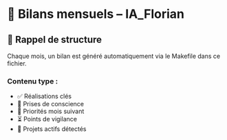 # 📅 Bilans mensuels – IA_Florian

## 🔁 Rappel de structure
Chaque mois, un bilan est généré automatiquement via le Makefile dans ce fichier.

### Contenu type :
- ✅ Réalisations clés
- 🧠 Prises de conscience
- 🧭 Priorités mois suivant
- ⏳ Points de vigilance
- 📂 Projets actifs détectés
